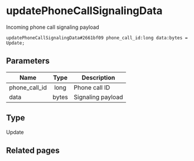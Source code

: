 # updatePhoneCallSignalingData
Incoming phone call signaling payload

```
updatePhoneCallSignalingData#2661bf09 phone_call_id:long data:bytes = Update;
```

## Parameters
| Name | Type | Description |
| ---- | :----: | ----------- |
| phone_call_id | long | Phone call ID |
| data | bytes | Signaling payload |


## Type
Update

## Related pages
